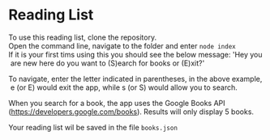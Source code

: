 # Reading List

To use this reading list, clone the repository.
Open the command line, navigate to the folder and enter `node index`
If it is your first tims using this you should see the below message: 'Hey you are new here do you want to (S)earch for books or (E)xit?'

To navigate, enter the letter indicated in parentheses, in the above example, e (or E) would exit the app, while s (or S) would allow you to search.

When you search for a book, the app uses the Google Books API (https://developers.google.com/books). Results will only display 5 books.

Your reading list wil be saved in the file `books.json`
